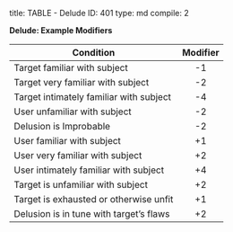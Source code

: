 title:          TABLE - Delude
ID:             401
type:           md
compile:        2


**Delude: Example Modifiers**

| Condition			| Modifier	|
| ----------------------------------------- |:--------:|
| Target familiar with subject		| -1	|
| Target very familiar with subject	| -2	|
| Target intimately familiar with subject	| -4	|
| User unfamiliar with subject		| -2	|
| Delusion is Improbable		| -2	|
| User familiar with subject		| +1	|
| User very familiar with subject		| +2	|
| User intimately familiar with subject	| +4	|
| Target is unfamiliar with subject	| +2	|
| Target is exhausted or otherwise unfit	| +1	|
| Delusion is in tune with target’s flaws	| +2	|